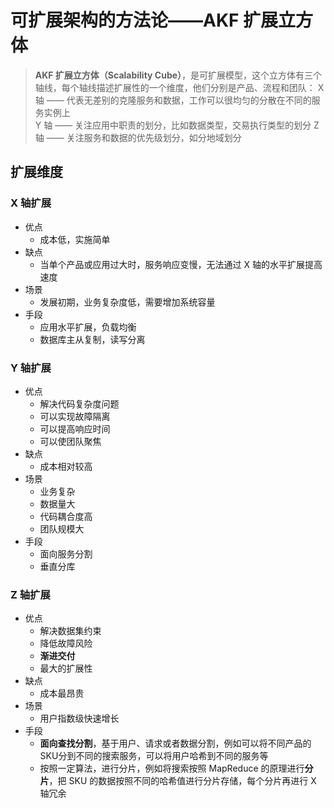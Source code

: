 # 可扩展架构的方法论——AKF 扩展立方体

> **AKF 扩展立方体（Scalability Cube）**，是可扩展模型，这个立方体有三个轴线，每个轴线描述扩展性的一个维度，他们分别是产品、流程和团队：
    X 轴 —— 代表无差别的克隆服务和数据，工作可以很均匀的分散在不同的服务实例上  
    Y 轴 —— 关注应用中职责的划分，比如数据类型，交易执行类型的划分
    Z 轴 —— 关注服务和数据的优先级划分，如分地域划分

## 扩展维度

### X 轴扩展

- 优点
  - 成本低，实施简单
- 缺点
  - 当单个产品或应用过大时，服务响应变慢，无法通过 X 轴的水平扩展提高速度
- 场景
  - 发展初期，业务复杂度低，需要增加系统容量
- 手段
  - 应用水平扩展，负载均衡
  - 数据库主从复制，读写分离

### Y 轴扩展

- 优点
  - 解决代码复杂度问题
  - 可以实现故障隔离
  - 可以提高响应时间
  - 可以使团队聚焦
- 缺点
  - 成本相对较高
- 场景
  - 业务复杂
  - 数据量大
  - 代码耦合度高
  - 团队规模大
- 手段
  - 面向服务分割
  - 垂直分库

### Z 轴扩展

- 优点
  - 解决数据集约束
  - 降低故障风险
  - **渐进交付**
  - 最大的扩展性
- 缺点
  - 成本最昂贵
- 场景
  - 用户指数级快速增长
- 手段
  - **面向查找分割**，基于用户、请求或者数据分割，例如可以将不同产品的SKU分到不同的搜索服务，可以将用户哈希到不同的服务等
  - 按照一定算法，进行分片，例如将搜索按照 MapReduce 的原理进行**分片**，把 SKU 的数据按照不同的哈希值进行分片存储，每个分片再进行 X 轴冗余
